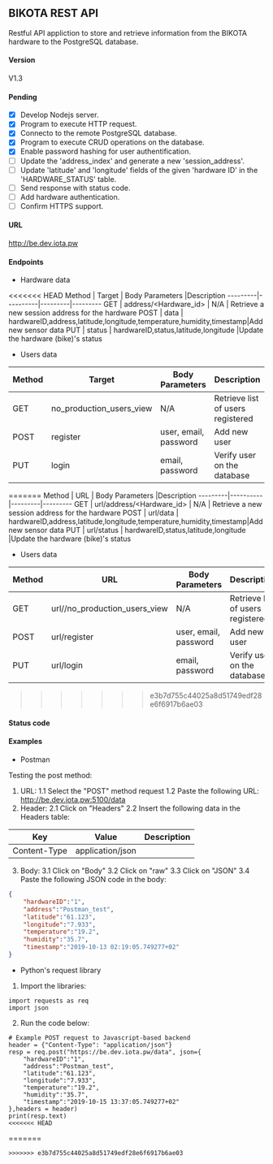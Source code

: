 BIKOTA REST API
----------

Restful API appliction to store and retrieve information from the BIKOTA hardware to the PostgreSQL database.

#### Version

V1.3

#### Pending

- [x] Develop Nodejs server.
- [x] Program to execute HTTP request.
- [x] Connecto to the remote PostgreSQL database.
- [x] Program to execute CRUD operations on the database.
- [x] Enable password hashing for user authentification.
- [ ] Update the 'address_index' and generate a new 'session_address'.
- [ ] Update 'latitude' and 'longitude' fields of the given 'hardware ID' in the 'HARDWARE_STATUS' table.
- [ ] Send response with status code.
- [ ] Add hardware authentication.
- [ ] Confirm HTTPS support.

#### URL

http://be.dev.iota.pw

#### Endpoints

* Hardware data

<<<<<<< HEAD
Method | Target | Body Parameters |Description
---------|----------|---------|---------
 GET | address/<Hardware_id> | N/A | Retrieve a new session address for the hardware
 POST | data | hardwareID,address,latitude,longitude,temperature,humidity,timestamp|Add new sensor data
 PUT | status | hardwareID,status,latitude,longitude |Update the hardware (bike)'s status

* Users data

Method | Target | Body Parameters| Description
---------|----------|---------|---------
 GET | no_production_users_view | N/A |Retrieve list of users registered
 POST | register | user, email, password |Add new user
 PUT | login | email, password |Verify user on the database
=======
Method | URL | Body Parameters |Description
---------|----------|---------|---------
 GET | url/address/<Hardware_id> | N/A | Retrieve a new session address for the hardware
 POST | url/data | hardwareID,address,latitude,longitude,temperature,humidity,timestamp|Add new sensor data
 PUT | url/status | hardwareID,status,latitude,longitude |Update the hardware (bike)'s status

* Users data

Method | URL | Body Parameters| Description
---------|----------|---------|---------
 GET | url//no_production_users_view | N/A |Retrieve list of users registered
 POST | url/register | user, email, password |Add new user
 PUT | url/login | email, password |Verify user on the database
>>>>>>> e3b7d755c44025a8d51749edf28e6f6917b6ae03

#### Status code

<Insert table here>

#### Examples

* Postman

Testing the post method:

1. URL:
1.1 Select the "POST" method request
1.2 Paste the following URL: http://be.dev.iota.pw:5100/data
2. Header: 
2.1 Click on "Headers"
2.2 Insert the following data in the Headers table:

Key | Value | Description
---------|----------|---------
 Content-Type | application/json | 
 3. Body: 
 3.1 Click on "Body"
 3.2 Click on "raw"
 3.3 Click on "JSON"
 3.4 Paste the following JSON code in the body:

```json
{
	"hardwareID":"1",
	"address":"Postman_test",
	"latitude":"61.123",
	"longitude":"7.933",
	"temperature":"19.2",
	"humidity":"35.7",
	"timestamp":"2019-10-13 02:19:05.749277+02"
}
```
* Python's request library

1. Import the libraries:

```
import requests as req
import json
```
2. Run the code below:

```
# Example POST request to Javascript-based backend
header = {"Content-Type": "application/json"}
resp = req.post("https://be.dev.iota.pw/data", json={
	"hardwareID":"1",
	"address":"Postman_test",
	"latitude":"61.123",
	"longitude":"7.933",
	"temperature":"19.2",
	"humidity":"35.7",
	"timestamp":"2019-10-15 13:37:05.749277+02"
},headers = header)
print(resp.text)
<<<<<<< HEAD
```
=======
```
>>>>>>> e3b7d755c44025a8d51749edf28e6f6917b6ae03
